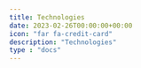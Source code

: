 ```yaml
---
title: Technologies
date: 2023-02-26T00:00:00+00:00
icon: "far fa-credit-card"
description: "Technologies"
type : "docs"
---
```

